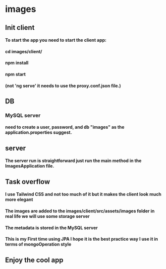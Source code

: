# images

## Init client
#### To start the app you need to start the client app:
#### cd images/client/
#### npm install
#### npm start
#### (not 'ng serve' it needs to use the proxy.conf.json file.)

## DB
### MySQL server
#### need to create a user, password, and db "images" as the application.properties suggest.

## server
#### The server run is straightforward just run the main method in the ImagesApplication file.

## Task overflow
#### I use Tailwind CSS and not too much of it but it makes the client look much more elegant 
#### The images are added to the images/client/src/assets/images folder in real life we will use some storage server
#### The metadata is stored in the MySQL server
#### This is my First time using JPA I hope it is the best practice way I use it in terms of mongoOperation style

## Enjoy the cool app
